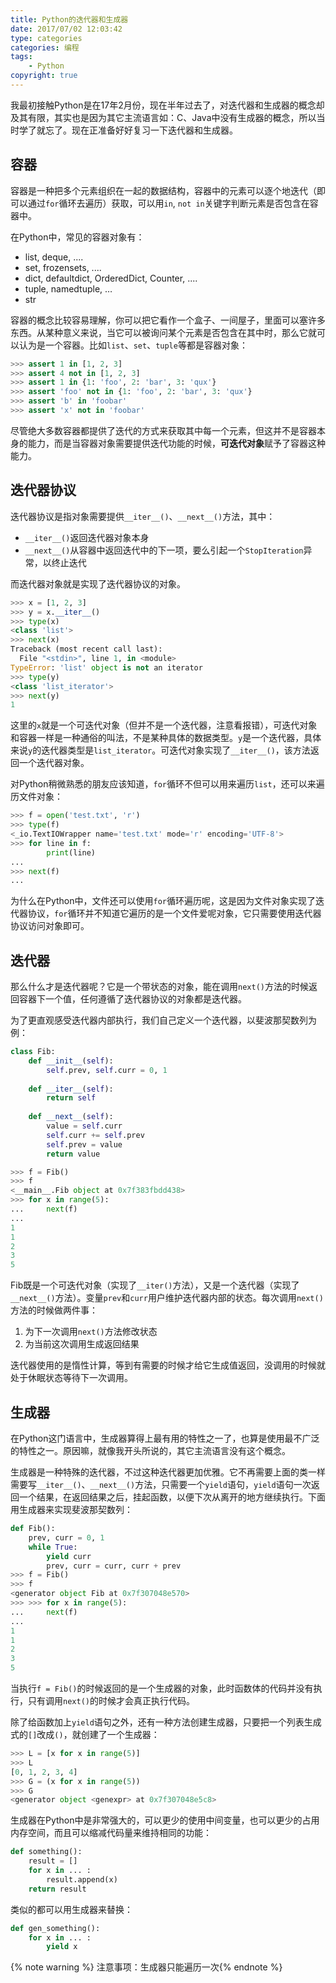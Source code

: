 ```yaml
---
title: Python的迭代器和生成器
date: 2017/07/02 12:03:42
type: categories
categories: 编程
tags:
	- Python
copyright: true
---
```


我最初接触Python是在17年2月份，现在半年过去了，对迭代器和生成器的概念却及其有限，其实也是因为其它主流语言如：C、Java中没有生成器的概念，所以当时学了就忘了。现在正准备好好复习一下迭代器和生成器。

## 容器

容器是一种把多个元素组织在一起的数据结构，容器中的元素可以逐个地迭代（即可以通过`for`循环去遍历）获取，可以用`in`, `not in`关键字判断元素是否包含在容器中。

在Python中，常见的容器对象有：

- list, deque, ....
- set, frozensets, ....
- dict, defaultdict, OrderedDict, Counter, ....
- tuple, namedtuple, …
- str

<!-- more-->

容器的概念比较容易理解，你可以把它看作一个盒子、一间屋子，里面可以塞许多东西。从某种意义来说，当它可以被询问某个元素是否包含在其中时，那么它就可以认为是一个容器。比如`list`、`set`、`tuple`等都是容器对象：

```python
>>> assert 1 in [1, 2, 3]    
>>> assert 4 not in [1, 2, 3]
>>> assert 1 in {1: 'foo', 2: 'bar', 3: 'qux'}
>>> assert 'foo' not in {1: 'foo', 2: 'bar', 3: 'qux'}  
>>> assert 'b' in 'foobar'
>>> assert 'x' not in 'foobar'
```

尽管绝大多数容器都提供了迭代的方式来获取其中每一个元素，但这并不是容器本身的能力，而是当容器对象需要提供迭代功能的时候，**可迭代对象**赋予了容器这种能力。



## 迭代器协议

迭代器协议是指对象需要提供`__iter__()`、`__next__()`方法，其中：

- `__iter__()`返回迭代器对象本身
- `__next__()`从容器中返回迭代中的下一项，要么引起一个`StopIteration`异常，以终止迭代

而迭代器对象就是实现了迭代器协议的对象。

```python
>>> x = [1, 2, 3]
>>> y = x.__iter__()
>>> type(x)
<class 'list'>
>>> next(x)
Traceback (most recent call last):
  File "<stdin>", line 1, in <module>
TypeError: 'list' object is not an iterator
>>> type(y)
<class 'list_iterator'>
>>> next(y)
1
```

这里的`x`就是一个可迭代对象（但并不是一个迭代器，注意看报错），可迭代对象和容器一样是一种通俗的叫法，不是某种具体的数据类型。`y`是一个迭代器，具体来说`y`的迭代器类型是`list_iterator`。可迭代对象实现了`__iter__()`，该方法返回一个迭代器对象。

对Python稍微熟悉的朋友应该知道，`for`循环不但可以用来遍历`list`，还可以来遍历文件对象：

```python
>>> f = open('test.txt', 'r') 
>>> type(f)
<_io.TextIOWrapper name='test.txt' mode='r' encoding='UTF-8'>
>>> for line in f:
    	print(line)
...
>>> next(f)
...
```

为什么在Python中，文件还可以使用`for`循环遍历呢，这是因为文件对象实现了迭代器协议，`for`循环并不知道它遍历的是一个文件爱呢对象，它只需要使用迭代器协议访问对象即可。

## 迭代器

那么什么才是迭代器呢？它是一个带状态的对象，能在调用`next()`方法的时候返回容器下一个值，任何遵循了迭代器协议的对象都是迭代器。

为了更直观感受迭代器内部执行，我们自己定义一个迭代器，以斐波那契数列为例：

```python
class Fib:
    def __init__(self):
        self.prev, self.curr = 0, 1
        
    def __iter__(self):
        return self
    
    def __next__(self):
        value = self.curr
        self.curr += self.prev
        self.prev = value
        return value

>>> f = Fib()
>>> f
<__main__.Fib object at 0x7f383fbdd438>
>>> for x in range(5):
...     next(f)
... 
1
1
2
3
5
```

Fib既是一个可迭代对象（实现了`__iter()`方法），又是一个迭代器（实现了`__next__()`方法）。变量`prev`和`curr`用户维护迭代器内部的状态。每次调用`next()`方法的时候做两件事：

1. 为下一次调用`next()`方法修改状态
2. 为当前这次调用生成返回结果

迭代器使用的是惰性计算，等到有需要的时候才给它生成值返回，没调用的时候就处于休眠状态等待下一次调用。

## 生成器

在Python这门语言中，生成器算得上最有用的特性之一了，也算是使用最不广泛的特性之一。原因嘛，就像我开头所说的，其它主流语言没有这个概念。

生成器是一种特殊的迭代器，不过这种迭代器更加优雅。它不再需要上面的类一样需要写`__iter__()`、`__next__()`方法，只需要一个`yield`语句，`yield`语句一次返回一个结果，在返回结果之后，挂起函数，以便下次从离开的地方继续执行。下面用生成器来实现斐波那契数列：

```python
def Fib():
    prev, curr = 0, 1
    while True:
        yield curr
        prev, curr = curr, curr + prev
>>> f = Fib()
>>> f
<generator object Fib at 0x7f307048e570>
>>> >>> for x in range(5):
...     next(f)
... 
1
1
2
3
5
```

当执行`f = Fib()`的时候返回的是一个生成器的对象，此时函数体的代码并没有执行，只有调用`next()`的时候才会真正执行代码。

除了给函数加上`yield`语句之外，还有一种方法创建生成器，只要把一个列表生成式的`[]`改成`()`，就创建了一个生成器：

```python
>>> L = [x for x in range(5)]
>>> L
[0, 1, 2, 3, 4]
>>> G = (x for x in range(5))
>>> G
<generator object <genexpr> at 0x7f307048e5c8>
```

生成器在Python中是非常强大的，可以更少的使用中间变量，也可以更少的占用内存空间，而且可以缩减代码量来维持相同的功能：

```python
def something():
    result = []
    for x in ... :
        result.append(x)
    return result
```

类似的都可以用生成器来替换：

```python
def gen_something():
    for x in ... :
        yield x
```

{% note warning %} 注意事项：生成器只能遍历一次{% endnote %}

